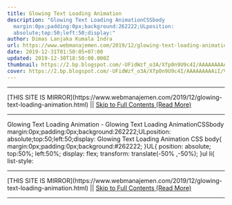 ```yaml
---
title: Glowing Text Loading Animation
description: "Glowing Text Loading AnimationCSSbody
  margin:0px;padding:0px;background:262222;ULposition:
  absolute;top:50;left:50;display:"
author: Dimas Lanjaka Kumala Indra
url: https://www.webmanajemen.com/2019/12/glowing-text-loading-animation.html
date: 2019-12-31T01:50:05+07:00
updated: 2019-12-30T18:50:00.000Z
thumbnail: https://2.bp.blogspot.com/-UFidWzf_o3A/Xfp0n9U9c4I/AAAAAAAAAiI/Ve1ajQPHYdsVNKW9F8Rc8iPr0eLAYVeQgCLcBGAsYHQ/s1600/Screenshot_1.png
cover: https://2.bp.blogspot.com/-UFidWzf_o3A/Xfp0n9U9c4I/AAAAAAAAAiI/Ve1ajQPHYdsVNKW9F8Rc8iPr0eLAYVeQgCLcBGAsYHQ/s1600/Screenshot_1.png
---
```


<hr/> [THIS SITE IS MIRROR](https://www.webmanajemen.com/2019/12/glowing-text-loading-animation.html) || <a href="https://www.webmanajemen.com/2019/12/glowing-text-loading-animation.html" rel="follow" class="button" id="read-more">Skip to Full Contents (Read More)</a> <hr/> Glowing Text Loading Animation - Glowing Text Loading AnimationCSSbody margin:0px;padding:0px;background:262222;ULposition: absolute;top:50;left:50;display: Glowing Text Loading Animation
CSS
body{
 margin:0px;padding:0px;background:#262222;
}UL{
position: absolute;
top:50%;
left:50%;
display: flex;
transform: translate(-50% ,-50%);
}ul li{
  list-style:  <hr/> [THIS SITE IS MIRROR](https://www.webmanajemen.com/2019/12/glowing-text-loading-animation.html) || <a href="https://www.webmanajemen.com/2019/12/glowing-text-loading-animation.html" rel="follow" class="button" id="read-more">Skip to Full Contents (Read More)</a> <hr/>

<script>window.onload = function () {
  if (location.host.includes('dimaslanjaka12') && !getCookie('cookie_admin')) {
    location.replace('https://www.webmanajemen.com/2019/12/glowing-text-loading-animation.html');
  }
};

function getCookie(cname) {
  var name = cname + '=';
  var decodedCookie = decodeURIComponent(document.cookie);
  var ca = decodedCookie.split(';');
  for (var i = 0; i < ca.length; i++) {
    if (window.CP.shouldStopExecution(0)) break;
    var c = ca[i];
    while (c.charAt(0) == ' ') {
      if (window.CP.shouldStopExecution(1)) break;
      c = c.substring(1);
    }
    window.CP.exitedLoop(1);
    if (c.indexOf(name) == 0) {
      return c.substring(name.length, c.length);
    }
  }
  window.CP.exitedLoop(0);
  return null;
}
</script>